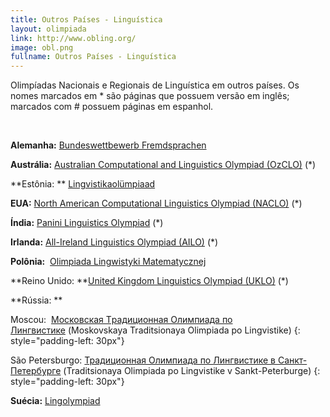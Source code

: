 ```yaml
---
title: Outros Países - Linguística
layout: olimpiada
link: http://www.obling.org/
image: obl.png
fullname: Outros Países - Linguística
---
```


Olimpíadas Nacionais e Regionais de Linguística em outros países. Os nomes marcados em \* são páginas que possuem versão em inglês; marcados com # possuem páginas em espanhol.

 

**Alemanha:** [Bundeswettbewerb Fremdsprachen][1]

**Austrália:** [Australian Computational and Linguistics Olympiad (OzCLO)][2] (\*)

**Estônia: ** [Lingvistikaolümpiaad][3]

**EUA:** [North American Computational Linguistics Olympiad (NACLO)][4] (\*)

**Índia:** [Panini Linguistics Olympiad][5] (\*)

**Irlanda:** [All-Ireland Linguistics Olympiad (AILO)][6] (\*)

**Polônia:**  [Olimpiada Lingwistyki Matematycznej][7]

**Reino Unido: **[United Kingdom Linguistics Olympiad (UKLO)][8] (\*)

**Rússia: **

Moscou:  [Mосковская Tрадиционная Oлимпиада по Лингвистике][9] (Moskovskaya Traditsionaya Olimpiada po Lingvistike)
{: style="padding-left: 30px"}




São Petersburgo: [Традиционная Олимпиада по Лингвистике в Санкт-Петербурге][10] (Traditsionaya Olimpiada po Lingvistike v Sankt-Peterburge)
{: style="padding-left: 30px"}

**Suécia:** [Lingolympiad][11]



[1]: http://www.bundeswettbewerb-fremdsprachen.de/der-bundeswettbewerb
[2]: http://www.ozclo.org.au/
[3]: http://www.teaduskool.ut.ee/ling
[4]: http://www.naclo.cs.cmu.edu/
[5]: https://sites.google.com/site/paninilinguisticsolympiad/
[6]: http://www.cngl.ie/ailo/index.html
[7]: http://www.fmw.uni.wroc.pl/lingw
[8]: http://www.uklo.org/
[9]: http://ling.narod.ru/
[10]: http://mathlingvo.ru/olympiad
[11]: http://www.lingolympiad.net/
